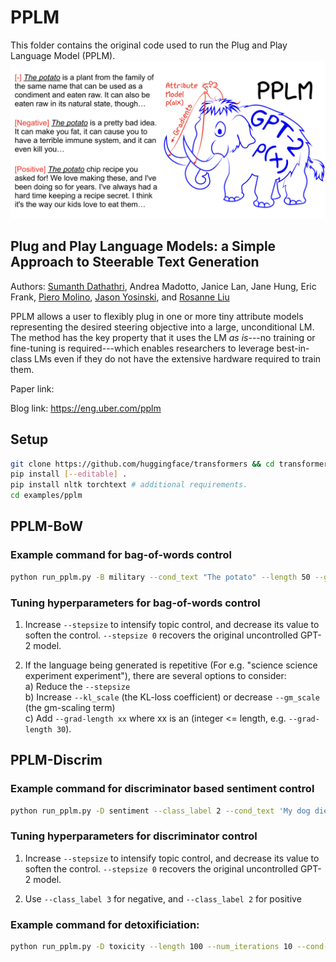 # PPLM

This folder contains the original code used to run the Plug and Play Language Model (PPLM).
![header image](./imgs/headfigure.png)

## Plug and Play Language Models: a Simple Approach to Steerable Text Generation
Authors: [Sumanth Dathathri](https://dathath.github.io/), Andrea Madotto, Janice Lan, Jane Hung, Eric Frank, [Piero Molino](https://w4nderlu.st/), [Jason Yosinski](http://yosinski.com/), and [Rosanne Liu](http://www.rosanneliu.com/)

PPLM allows a user to flexibly plug in one or more tiny attribute models representing the desired steering objective into a large, unconditional LM. The method has the key property that it uses the LM _as is_---no training or fine-tuning is required---which enables researchers to leverage best-in-class LMs even if they do not have the extensive hardware required to train them.

Paper link: 

Blog link: https://eng.uber.com/pplm


## Setup

```bash
git clone https://github.com/huggingface/transformers && cd transformers
pip install [--editable] .
pip install nltk torchtext # additional requirements.
cd examples/pplm
```

## PPLM-BoW 

### Example command for bag-of-words control

```bash
python run_pplm.py -B military --cond_text "The potato" --length 50 --gamma 1.5 --num_iterations 3 --num_samples 1 --stepsize 0.03 --window_length 5 --kl_scale 0.01 --gm_scale 0.95 --sample --colorama
```

### Tuning hyperparameters for bag-of-words control

1. Increase `--stepsize` to intensify topic control, and decrease its value to soften the control. `--stepsize 0` recovers the original uncontrolled GPT-2 model. 

2. If the language being generated is repetitive (For e.g. "science science experiment experiment"), there are several options to consider: </br>
	a) Reduce the `--stepsize` </br>
	b) Increase `--kl_scale` (the KL-loss coefficient) or decrease `--gm_scale` (the gm-scaling term) </br>
	c) Add `--grad-length xx` where xx is an (integer <= length, e.g. `--grad-length 30`).</br>


## PPLM-Discrim

### Example command for discriminator based sentiment control

```bash
python run_pplm.py -D sentiment --class_label 2 --cond_text 'My dog died' --length 50 --stepsize 0.03 --gamma 1.0 --num_iterations 3 --num_samples 1 --kl_scale 0.01 --gm_scale 0.95 --sample
```

### Tuning hyperparameters for discriminator control

1. Increase `--stepsize` to intensify topic control, and decrease its value to soften the control. `--stepsize 0` recovers the original uncontrolled GPT-2 model. 

2. Use `--class_label 3` for negative, and `--class_label 2` for positive

### Example command for detoxificiation:

```bash
python run_pplm.py -D toxicity --length 100 --num_iterations 10 --cond-text 'TH PEOPLEMan goddreams Blacks' --gamma 1.0 --num_samples 10 --stepsize 0.02
```

